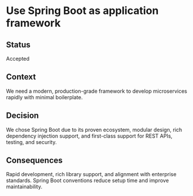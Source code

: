 # Use Spring Boot as application framework

## Status
Accepted

## Context
We need a modern, production-grade framework to develop microservices rapidly with minimal boilerplate.

## Decision
We chose Spring Boot due to its proven ecosystem, modular design, rich dependency injection support, and first-class support for REST APIs, testing, and security.

## Consequences
Rapid development, rich library support, and alignment with enterprise standards. Spring Boot conventions reduce setup time and improve maintainability.

